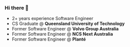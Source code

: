 ### Hi there 👋

<!--
**panhduc1001/panhduc1001** is a ✨ _special_ ✨ repository because its `README.md` (this file) appears on your GitHub profile.

Here are some ideas to get you started:

- 🔭 I’m currently working on ...
- 🌱 I’m currently learning ...
- 👯 I’m looking to collaborate on ...
- 🤔 I’m looking for help with ...
- 💬 Ask me about ...
- 📫 How to reach me: ...
- 😄 Pronouns: ...
- ⚡ Fun fact: ...
-->

- 2+ years experience Software Engineer
- CS Graduate @ **Queensland University of Technology**
- Former Software Engineer @ **Volvo Group Australia**
- Former Software Engineer @ **NCS Next Australia**
- Former Software Engineer @ **Planté**
